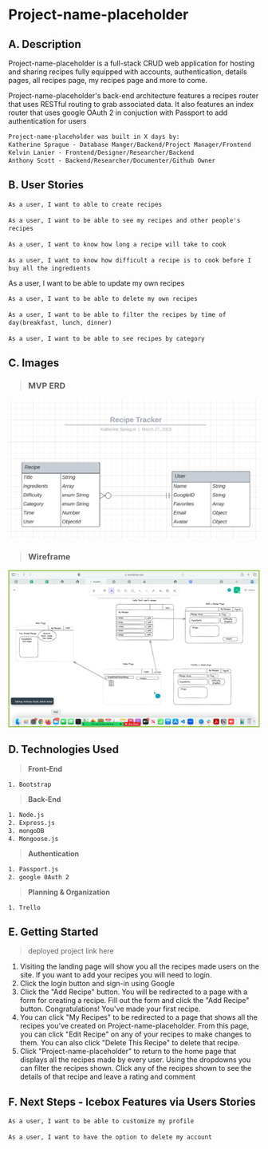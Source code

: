 # Project-name-placeholder
## A. Description
Project-name-placeholder is a full-stack CRUD web application for hosting and sharing recipes fully equipped with accounts, authentication, details pages, all recipes page, my recipes page and more to come.

Project-name-placeholder's back-end architecture features a recipes router that uses RESTful routing to grab associated data. It also features an index router that uses google OAuth 2 in conjuction with Passport to add authentication for users

    Project-name-placeholder was built in X days by:
    Katherine Sprague - Database Manger/Backend/Project Manager/Frontend
    Kelvin Lanier - Frontend/Designer/Researcher/Backend
    Anthony Scott - Backend/Researcher/Documenter/Github Owner


## B. User Stories
    As a user, I want to able to create recipes  

    As a user, I want to be able to see my recipes and other people's recipes  

    As a user, I want to know how long a recipe will take to cook  

    As a user, I want to know how difficult a recipe is to cook before I buy all the ingredients  

   As a user, I want to be able to update my own recipes  

    As a user, I want to be able to delete my own recipes  

    As a user, I want to be able to filter the recipes by time of day(breakfast, lunch, dinner)  

    As a user, I want to be able to see recipes by category

## C. Images
>### MVP ERD

![MVP ERD](/public/images/MVP-ERD.png)

>###  Wireframe

![Wireframe](public/images/Wireframe.png)


## D. Technologies Used
> **Front-End**  

    1. Bootstrap

> **Back-End**  

    1. Node.js
    2. Express.js
    3. mongoDB
    4. Mongoose.js

> **Authentication**  

    1. Passport.js
    2. google 0Auth 2

> **Planning & Organization**  

    1. Trello

## E. Getting Started
> deployed project link here

1. Visiting the landing page will show you all the recipes made users on the site. If you want to add your recipes you will need to login.
2. Click the login button and sign-in using Google
3. Click the "Add Recipe" button. You will be redirected to a page with a form for creating a recipe. Fill out the form and click the "Add Recipe" button. Congratulations! You've made your first recipe.
4. You can click "My Recipes" to be redirected to a page that shows all the recipes you've created on Project-name-placeholder. From this page, you can click "Edit Recipe" on any of your recipes to make changes to them. You can also click "Delete This Recipe" to delete that recipe.
5. Click "Project-name-placeholder" to return to the home page that displays all the recipes made by every user. Using the dropdowns you can filter the recipes shown. Click any of the recipes shown to see the details of that recipe and leave a rating and comment

## F. Next Steps - Icebox Features via Users Stories
    As a user, I want to be able to customize my profile

    As a user, I want to have the option to delete my account
 